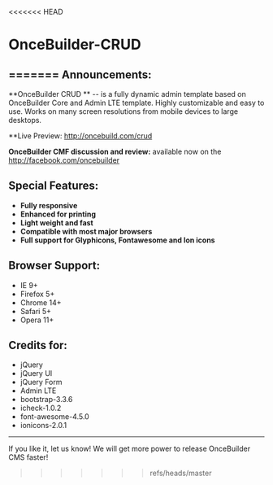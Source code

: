 <<<<<<< HEAD
# OnceBuilder-CRUD
=======
Announcements:
--------------
**OnceBuilder CRUD ** -- is a fully dynamic admin template based on OnceBuilder Core and Admin LTE template. Highly customizable and easy to use. Works on many screen resolutions from mobile devices to large desktops. 

**Live Preview: http://oncebuild.com/crud

**OnceBuilder CMF discussion and review:** available now on the http://facebook.com/oncebuilder

Special Features:
-----------------
- **Fully responsive**
- **Enhanced for printing**
- **Light weight and fast**
- **Compatible with most major browsers**
- **Full support for Glyphicons, Fontawesome and Ion icons**

Browser Support:
----------------
- IE 9+
- Firefox 5+
- Chrome 14+
- Safari 5+
- Opera 11+

Credits for:
-----------------
- jQuery
- jQuery UI
- jQuery Form
- Admin LTE
- bootstrap-3.3.6
- icheck-1.0.2
- font-awesome-4.5.0
- ionicons-2.0.1

-----------------

If you like it, let us know! We will get more power to release OnceBuilder CMS faster!
>>>>>>> refs/heads/master
